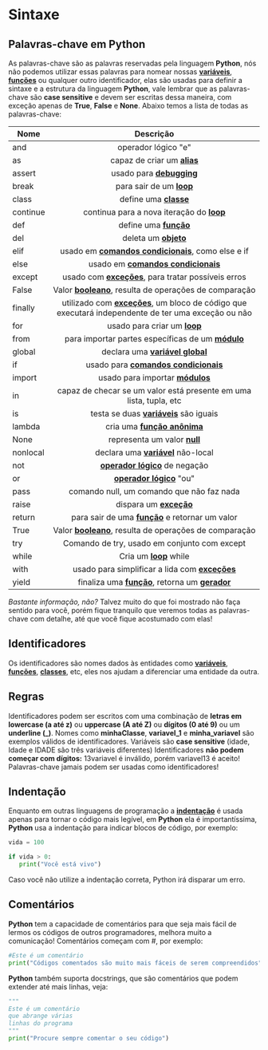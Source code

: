 # Sintaxe

## Palavras-chave em **Python**

As palavras-chave são as palavras reservadas pela linguagem **Python**, nós não podemos utilizar essas palavras para nomear nossas **[variáveis](https://pt.wikipedia.org/wiki/Variável_(programação))**, **[funções](http://www.inf.ufpr.br/cursos/ci067/Docs/NotasAula/notas-11_Fun_c_coes.html)** ou qualquer outro identificador, elas são usadas para definir a sintaxe e a estrutura da linguagem **Python**, vale lembrar que as palavras-chave são **case sensitive** e devem ser escritas dessa maneira, com exceção apenas de **True**, **False** e **None**. Abaixo temos a lista de todas as palavras-chave:

|  **Nome**    |  **Descrição**                                                                                      |
|----------|:-------------------------------------------------------------------------------------------------:|
| and      | operador lógico "e"                                                                             |
| as       | capaz de criar um **[alias](https://pt.wikipedia.org/wiki/Alias_(comando))**                                                                         |
| assert   | usado para **[debugging](https://www.inf.pucrs.br/flash/progbio/aulas/seq/build/progbio/WhatisDebugging.html)**                                                                            |
| break    | para sair de um **[loop](https://pt.wikipedia.org/wiki/Loop_(programação))**                                                                             |
| class    | define uma **[classe](https://pt.wikipedia.org/wiki/Classe_(programação))**                                                                                |
| continue | continua para a nova iteração do **[loop](https://pt.wikipedia.org/wiki/Loop_(programação))**                                                           |
| def      | define uma **[função](http://www.inf.ufpr.br/cursos/ci067/Docs/NotasAula/notas-11_Fun_c_coes.html)**                                                                               |
| del      | deleta um **[objeto](https://pt.wikipedia.org/wiki/Objeto_(ciência_da_computação))**                                                                                 |
| elif     | usado em **[comandos condicionais](https://pt.wikipedia.org/wiki/Estrutura_de_seleção)**, como else e if                                                  |
| else     | usado em **[comandos condicionais](https://pt.wikipedia.org/wiki/Estrutura_de_seleção)**                                                                  |
| except   | usado com **[exceções](https://pt.wikipedia.org/wiki/Tratamento_de_exceção)**, para tratar possíveis erros                                                 |
| False    | Valor **[booleano](https://pt.wikipedia.org/wiki/Booleano)**, resulta de operações de comparação                                              |
| finally  | utilizado com **[exceções](https://pt.wikipedia.org/wiki/Tratamento_de_exceção)**, um bloco de código que executará independente de ter uma exceção ou não |
| for      | usado para criar um **[loop](https://pt.wikipedia.org/wiki/Loop_(programação))**                                                                        |
| from     | para importar partes específicas de um **[módulo](https://pt.wikipedia.org/wiki/Módulo_de_um_programa)**                                                   |
| global   | declara uma **[variável global](https://pt.wikipedia.org/wiki/Variável_global)**                                                                     |
| if       | usado para **[comandos condicionais](https://pt.wikipedia.org/wiki/Estrutura_de_seleção)**                                                               |
| import   | usado para importar **[módulos](https://pt.wikipedia.org/wiki/Módulo_de_um_programa)**                                                                     |
| in       | capaz de checar se um valor está presente em uma lista, tupla, etc                              |
| is       | testa se duas **[variáveis](https://pt.wikipedia.org/wiki/Variável_(programação))** são iguais                                                              |
| lambda   | cria uma **[função anônima](https://github.com/the-akira/Python-Iluminado/blob/master/17.Lambda.md)**                                                                          |
| None     | representa um valor **[null](https://pt.wikipedia.org/wiki/Null_(programação))**                                                                        |
| nonlocal | declara uma **[variável](https://pt.wikipedia.org/wiki/Variável_(programação))** não-local                                                                  |
| not      | **[operador lógico](https://pt.wikipedia.org/wiki/Operador_lógico)** de negação                                                                      |
| or       | **[operador lógico](https://pt.wikipedia.org/wiki/Operador_lógico)** "ou"                                                                            |
| pass     | comando null, um comando que não faz nada                                                       |
| raise    | dispara um **[exceção](https://pt.wikipedia.org/wiki/Tratamento_de_exceção)**                                                                              |
| return   | para sair de uma **[função](http://www.inf.ufpr.br/cursos/ci067/Docs/NotasAula/notas-11_Fun_c_coes.html)** e retornar um valor                                                     |
| True     | Valor **[booleano](https://pt.wikipedia.org/wiki/Booleano)**, resulta de operações de comparação                                              |
| try      | Comando de try, usado em conjunto com except                                                     |
| while    | Cria um **[loop](https://pt.wikipedia.org/wiki/Loop_(programação))** while                                                                              |
| with     | usado para simplificar a lida com **[exceções](https://pt.wikipedia.org/wiki/Tratamento_de_exceção)**                                                      |
| yield    | finaliza uma **[função](http://www.inf.ufpr.br/cursos/ci067/Docs/NotasAula/notas-11_Fun_c_coes.html)**, retorna um **[gerador](https://pt.wikipedia.org/wiki/Gerador_(ciência_da_computação))**                                                         |

*Bastante informação, não?* Talvez muito do que foi mostrado não faça sentido para você, porém fique tranquilo que veremos todas as palavras-chave com detalhe, até que você fique acostumado com elas!

## Identificadores

Os identificadores são nomes dados às entidades como **[variáveis](https://pt.wikipedia.org/wiki/Variável_(programação))**, **[funções](http://www.inf.ufpr.br/cursos/ci067/Docs/NotasAula/notas-11_Fun_c_coes.html)**, **[classes](https://pt.wikipedia.org/wiki/Classe_(programação))**, etc, eles nos ajudam a diferenciar uma entidade da outra.

## Regras

Identificadores podem ser escritos com uma combinação de **letras em lowercase (a até z)** ou **uppercase (A até Z)** ou **dígitos (0 até 9)** ou um **underline (_)**. Nomes como **minhaClasse**, **variavel_1** e **minha_variavel** são exemplos válidos de identificadores.
Variáveis são **case sensitive** (idade, Idade e IDADE são três variáveis diferentes)
Identificadores **não podem começar com dígitos:** 13variavel é inválido, porém variavel13 é aceito!
Palavras-chave jamais podem ser usadas como identificadores!

## Indentação

Enquanto em outras linguagens de programação a **[indentação](https://pt.wikipedia.org/wiki/Indentação)** é usada apenas para tornar o código mais legível, em **Python** ela é importantíssima, **Python** usa a indentação para indicar blocos de código, por exemplo:

```python
vida = 100

if vida > 0:
   print("Você está vivo")
```

Caso você não utilize a indentação correta, Python irá disparar um erro.

## Comentários

**Python** tem a capacidade de comentários para que seja mais fácil de lermos os códigos de outros programadores, melhora muito a comunicação!
Comentários começam com #, por exemplo:

```python
#Este é um comentário
print("Códigos comentados são muito mais fáceis de serem compreendidos")
```

**Python** também suporta docstrings, que são comentários que podem extender até mais linhas, veja:

```python
"""
Este é um comentário
que abrange várias 
linhas do programa
"""
print("Procure sempre comentar o seu código")
```


























